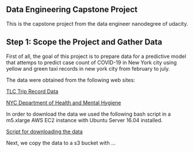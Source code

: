 ## Data Engineering Capstone Project

This is the capstone project from the 
data engineer nanodegree of udacity. 

## Step 1: Scope the Project and Gather Data

First of all, the goal of this project is to prepare data for 
a predictive model that attemps to predict case count of COVID-19
in New York city using yellow and  green taxi records in new york city 
from february to july.

The data were obtained from the following web sites:

[TLC Trip Record Data](https://www1.nyc.gov/site/tlc/about/tlc-trip-record-data.page)

[NYC Department of Health and Mental Hygiene](https://github.com/nychealth/coronavirus-data)
 
In order to download the data we used the following bash script 
in a m5.xlarge AWS EC2 instance with Ubuntu Server 16.04 installed. 

[Script for downloading the data](https://raw.githubusercontent.com/ricardoues/data-engineering-capstone-project/master/download.sh)
 
Next, we copy the data to a s3 bucket with ... 


